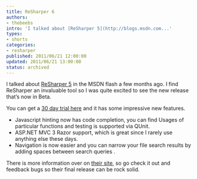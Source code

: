 ```yaml
---
title: ReSharper 6
authors:
- thebeebs
intro: 'I talked about [ReSharper 5](http://blogs.msdn.com...'
types:
- shorts
categories:
- resharper
published: 2011/06/21 12:00:00
updated: 2011/06/21 13:00:00
status: archived
---
```


I talked about [ReSharper 5](http://blogs.msdn.com/b/ukmsdn/archive/2011/05/16/what-is-resharper.aspx) in the MSDN flash a few months ago. I find ReSharper an invaluable tool so I was quite excited to see the new release that&rsquo;s now in Beta.<p>You can get a [30 day trial here](http://www.jetbrains.com/resharper/whatsnew/) and it has some impressive new features.

*   Javascript hinting now has code completion, you can find Usages of particular functions and testing is supported via QUnit.
*   ASP.NET MVC 3 Razor support, which is great since I rarely use anything else these days.
*   Navigation is now easier and you can narrow your file search results by adding spaces between search queries .

There is more information over on [their site](http://www.jetbrains.com/resharper/whatsnew/), so go check it out and feedback bugs so their final release can be rock solid.
</p>